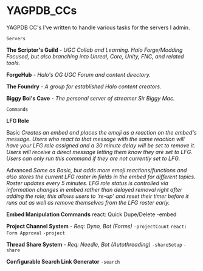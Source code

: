 # YAGPDB_CCs
YAGPDB CC's I've written to handle various tasks for the servers I admin.

`Servers`

**The Scripter's Guild** - 
*UGC Collab and Learning. Halo Forge/Modding Focused, but also branching into Unreal, Core, Unity, FNC, and related tools.*

**ForgeHub** - 
*Halo's OG UGC Forum and content directory.*

**The Foundry** - 
*A group for established Halo content creators.*

**Biggy Boi's Cave** - 
*The personal server of streamer Sir Biggy Mac.*

`Commands`

**LFG Role**

Basic
*Creates an embed and places the <inserthere> emoji as a reaction on the embed's message. Users who react to that message with the same reaction will have your LFG role assigned and a 30 minute delay will be set to remove it. Users will receive a direct message letting them know they are set to LFG. Users can only run this command if they are not currently set to LFG.*

Advanced
*Same as Basic, but adds more emoji reactions/functions and also stores the current LFG roster in fields in the embed for different topics. Roster updates every 5 minutes. LFG role status is controlled via information changes in embed rather than delayed removal right after adding the role; this allows users to 're-up' and reset their timer before it runs out as well as remove themselves from the LFG roster early.*

**Embed Manipulation Commands**
react: Quick Dupe/Delete
-embed 

**Project Channel System** - *Req: Dyno, Bot (Forms)*
  `-projectCount`
  `react: Form Approval`
  `-project`

**Thread Share System** - *Req: Needle, Bot (Autothreading)*
  `-shareSetup`
  `-share`

**Configurable Search Link Generator**
  `-search`
